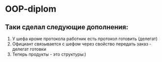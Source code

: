 # OOP-diplom

## Таки сделал следующие дополнения:
1. У шефа кроме протокола работник есть протокол готовить (делегат)
2. Официант связывается с шефом через свойство передать заказ - делегат готовки
3. Теперь продукты - это структуры:)
